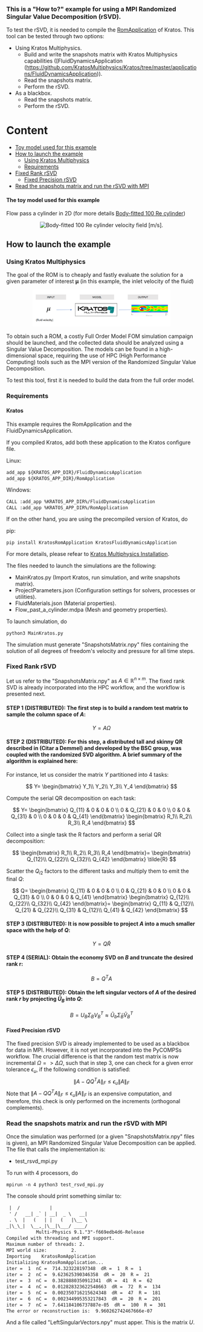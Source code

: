 ### This is a "How to?" example for using a MPI Randomized Singular Value Decomposition (rSVD).
To test the rSVD, it is needed to compile the [RomApplication](https://github.com/KratosMultiphysics/Kratos/tree/master/applications/RomApplication) of Kratos.
This tool can be tested through two options:
* Using Kratos Multiphysics.
  * Build and write the snapshots matrix with Kratos Multiphysics capabilities ([FluidDynamicsApplication (https://github.com/KratosMultiphysics/Kratos/tree/master/applications/FluidDynamicsApplication)). 
  * Read the snapshots matrix.
  * Perform the rSVD.
* As a blackbox.
  * Read the snapshots matrix.
  * Perform the rSVD.

# Content
* [Toy model used for this example][toy_model]
* [How to launch the example][presentation]
  * [Using Kratos Multiphysics][using_kratos]
  * [Requirements][requirements]
* [Fixed Rank rSVD][fixed_rank_rsvd]
  * [Fixed Precision rSVD][fixed_precision_rsvd]
* [Read the snapshots matrix and run the rSVD with MPI][read_and_test]
    
[toy_model]:https://github.com/KratosMultiphysics/Examples/tree/master/eFlows4HPC/rSVD_MPI_test#Toy-model-used-for-this-example
[presentation]:https://github.com/KratosMultiphysics/Examples/tree/master/eFlows4HPC/rSVD_MPI_test#How-to-launch-the-example
[using_kratos]:https://github.com/KratosMultiphysics/Examples/tree/master/eFlows4HPC/rSVD_MPI_test#Using-kratos-multiphysics
[requirements]:https://github.com/KratosMultiphysics/Examples/tree/master/eFlows4HPC/rSVD_MPI_test#Requirements
[fixed_rank_rsvd]:https://github.com/KratosMultiphysics/Examples/tree/master/eFlows4HPC/rSVD_MPI_test#Fixed-rank-rsvd
[fixed_precision_rsvd]:https://github.com/KratosMultiphysics/Examples/tree/master/eFlows4HPC/rSVD_MPI_test#Fixed-precision-rsvd
[read_and_test]:https://github.com/KratosMultiphysics/Examples/tree/master/eFlows4HPC/rSVD_MPI_test#Read-the-snapshots-matrix-and-run-the-rSVD-with-MPI


#### The toy model used for this example

Flow pass a cylinder in 2D (for more details [Body-fitted 100 Re cylinder](https://github.com/KratosMultiphysics/Examples/blob/master/fluid_dynamics/validation/body_fitted_cylinder_100Re/README.md))

<p align="center">
  <img src="https://github.com/KratosMultiphysics/Examples/blob/master/fluid_dynamics/validation/body_fitted_cylinder_100Re/data/body_fitted_cylinder_100Re_v.gif" alt="Body-fitted 100 Re cylinder velocity field [m/s]." style="width: 600px;"/>
</p>

## How to launch the example
### Using Kratos Multiphysics

The goal of the ROM is to cheaply and fastly evaluate the solution for a given parameter of interest $\boldsymbol{\mu}$ (in this example, the inlet velocity of the fluid) 

<p align=center><img height="72.125%" width="72.125%" src="./data/surrogate.png"></p>

To obtain such a ROM, a costly Full Order Model FOM simulation campaign should be launched, and the collected data should be analyzed using a Singular Value Decomposition. The models can be found in a high-dimensional space, requiring the use of HPC (High Performance Computing) tools such as the MPI version of the Randomized Singular Value Decomposition.

To test this tool, first it is needed to build the data from the full order model.

### Requirements

#### Kratos

This example requires the RomApplication and the FluidDynamicsApplication.

If you compiled Kratos, add both these application to the Kratos configure file. 

Linux:
```shell
add_app ${KRATOS_APP_DIR}/FluidDynamicsApplication
add_app ${KRATOS_APP_DIR}/RomApplication
```

Windows:
```shell
CALL :add_app %KRATOS_APP_DIR%/FluidDynamicsApplication
CALL :add_app %KRATOS_APP_DIR%/RomApplication
```

If on the other hand, you are using the precompiled version of Kratos, do

pip:
```shell
pip install KratosRomApplication KratosFluidDynamicsApplication
```
For more details, please refear to [Kratos Multiphysics Installation](https://github.com/KratosMultiphysics/Kratos/blob/master/INSTALL.md).

The files needed to launch the simulations are the following:
* MainKratos.py (Import Kratos, run simulation, and write snapshots matrix).
* ProjectParameters.json (Configuration settings for solvers, processes or utilities).
* FluidMaterials.json (Material properties).
* Flow_past_a_cylinder.mdpa (Mesh and geometry properties).

To launch simulation, do

```shell
python3 MainKratos.py
```
The simulation must generate "SnapshotsMatrix.npy" files containing the solution of all degrees of freedom's velocity and pressure for all time steps.

### Fixed Rank rSVD

Let us refer to the "SnapshotsMatrix.npy" as $A\in\mathbb{R}^{n\times m}$. The fixed rank SVD is already incorporated into the HPC workflow, and the workflow is presented next.
#### STEP 1 (DISTRIBUTED): The first step is to build a random test matrix  to sample the column space of $A$:
$$Y=A\Omega$$
#### STEP 2 (DISTRIBUTED): For this step, a distributed tall and skinny QR described in (Citar a Demmel) and developed by the BSC group, was coupled with the randomized SVD algorithm. A brief summary of the algorithm is explained here:
For instance, let us consider the matrix $Y$ partitioned into 4 tasks:

$$
Y=
\begin{bmatrix}
Y_1\\
Y_2\\
Y_3\\
Y_4
\end{bmatrix}
$$

Compute the serial QR decomposition on each task:

$$
Y=
\begin{bmatrix}
Q_{11} & 0 & 0 & 0 \\
0 & Q_{21} & 0 & 0 \\
0 & 0 & Q_{31} & 0 \\
0 & 0 & 0 & Q_{41} 
\end{bmatrix}
\begin{bmatrix}
R_1\\
R_2\\
R_3\\
R_4
\end{bmatrix}
$$

Collect into a single task the R factors and perform a serial QR decomposition:

$$
\begin{bmatrix}
R_1\\
R_2\\
R_3\\
R_4
\end{bmatrix}=
\begin{bmatrix}
Q_{12}\\
Q_{22}\\
Q_{32}\\
Q_{42}
\end{bmatrix}
\tilde{R}
$$

Scatter the $Q_{i2}$ factors to the different tasks and multiply them to emit the final $Q$:

$$
Q=
\begin{bmatrix}
Q_{11} & 0 & 0 & 0 \\
0 & Q_{21} & 0 & 0 \\
0 & 0 & Q_{31} & 0 \\
0 & 0 & 0 & Q_{41} 
\end{bmatrix}
\begin{bmatrix}
Q_{12}\\
Q_{22}\\
Q_{32}\\
Q_{42}
\end{bmatrix}=
\begin{bmatrix}
Q_{11} & Q_{12}\\
Q_{21} & Q_{22}\\
Q_{31} & Q_{12}\\
Q_{41} & Q_{42}
\end{bmatrix}
$$


#### STEP 3 (DISTRIBUTED): It is now possible to project $A$ into a much smaller space with the help of $Q$:
$$Y=Q\tilde{R}$$

#### STEP 4 (SERIAL): Obtain the economy SVD on $B$ and truncate the desired rank r:

$$
B=Q^TA
$$

#### STEP 5 (DISTRIBUTED): Obtain the left singular vectors of $A$ of the desired rank $r$ by projecting $\tilde{U}_B$ into $Q$:
$$B=U_B\Sigma_B V^T_B\approx \tilde{U}_b \tilde{\Sigma}_B \tilde{V}^T_B$$

#### Fixed Precision rSVD
The fixed precision SVD is already implemented to be used as a blackbox for data in MPI. However, it is not yet incorporated into the PyCOMPSs workflow. The crucial difference is that the random test matrix is now incremental $\Omega => \Delta \Omega$, such that in step 3, one can check for a given error tolerance $\epsilon_u$, if the following condition is satisfied:
$$\|A-QQ^TA\|_F\leq \epsilon_u \|A\|_F$$
Note that $\|A-QQ^TA\|_F\leq \epsilon_u \|A\|_F$ is an expensive computation, and therefore, this check is only performed on the increments (orthogonal complements). 


### Read the snapshots matrix and run the rSVD with MPI
Once the simulation was performed (or a given "SnapshotsMatrix.npy" files is given), an MPI Randomized Singular Value Decomposition can be applied.
The file that calls the implementation is:
* test_rsvd_mpi.py

To run with 4 processors, do
```shell
mpirun -n 4 python3 test_rsvd_mpi.py
```
The console should print something similar to:
```shell
 |  /           |
 ' /   __| _` | __|  _ \   __|
 . \  |   (   | |   (   |\__ \
_|\_\_|  \__,_|\__|\___/ ____/
           Multi-Physics 9.1."3"-f669edb4d6-Release
Compiled with threading and MPI support.
Maximum number of threads: 2.
MPI world size:         2.
Importing    KratosRomApplication 
Initializing KratosRomApplication...
iter =  1  nC =  714.323228197348  dR =  1  R =  1
iter =  2  nC =  9.623625390346358  dR =  20  R =  21
iter =  3  nC =  0.3828880350912341  dR =  41  R =  62
iter =  4  nC =  0.012828323622548663  dR =  72  R =  134
iter =  5  nC =  0.002350716215624348  dR =  47  R =  181
iter =  6  nC =  0.002344995353217843  dR =  20  R =  201
iter =  7  nC =  7.641184106737887e-05  dR =  100  R =  301
The error or reconstruction is:  9.960262742467666e-07
```
And a file called "LeftSingularVectors.npy" must apper. This is the matrix $U$.



